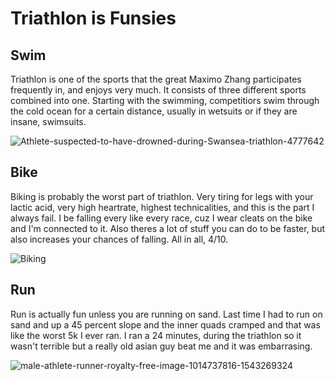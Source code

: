 # Triathlon is Funsies

## Swim

Triathlon is one of the sports that the great Maximo Zhang participates frequently in, and enjoys very much. It consists of three different sports combined into one. Starting with the swimming, competitiors swim through the cold ocean for a certain distance, usually in wetsuits or if they are insane, swimsuits. 

![Athlete-suspected-to-have-drowned-during-Swansea-triathlon-4777642](https://github.com/maximozhang/triathlon/assets/145702814/1c212979-e2b1-4db1-b776-52a193fe02c3)

## Bike

Biking is probably the worst part of triathlon. Very tiring for legs with your lactic acid, very high heartrate, highest technicalities, and this is the part I always fail. I be falling every like every race, cuz I wear cleats on the bike and I'm connected to it. Also theres a lot of stuff you can do to be faster, but also increases your chances of falling. All in all, 4/10.

![Biking](https://github.com/maximozhang/triathlon/assets/145702814/de51ce2d-1e86-4352-ab61-301e4a1cfe1d)

## Run

Run is actually fun unless you are running on sand. Last time I had to run on sand and up a 45 percent slope and the inner quads cramped and that was like the worst 5k I ever ran. I ran a 24 minutes, during the triathlon so it wasn't terrible but a really old asian guy beat me and it was embarrasing. 

![male-athlete-runner-royalty-free-image-1014737816-1543269324](https://github.com/maximozhang/triathlon/assets/145702814/a168bfcc-9adf-4086-ab4c-a9c18c4e2242)



